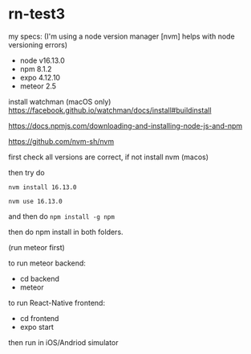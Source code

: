 # rn-test3
 
 my specs: (I'm using a node version manager [nvm] helps with node versioning errors)
- node v16.13.0
- npm 8.1.2
- expo  4.12.10
- meteor 2.5


install watchman (macOS only) https://facebook.github.io/watchman/docs/install#buildinstall

 
 https://docs.npmjs.com/downloading-and-installing-node-js-and-npm
 
 https://github.com/nvm-sh/nvm
 
 first check all versions are correct, if not install nvm (macos)

then try do

`nvm install 16.13.0`  

`nvm use 16.13.0`


and then do `npm install -g npm`



then do npm install in both folders.
  
  
  (run meteor first)
 
 to run meteor backend:
- cd backend
- meteor

 
to run React-Native frontend:

- cd frontend
- expo start



then run in iOS/Andriod simulator
